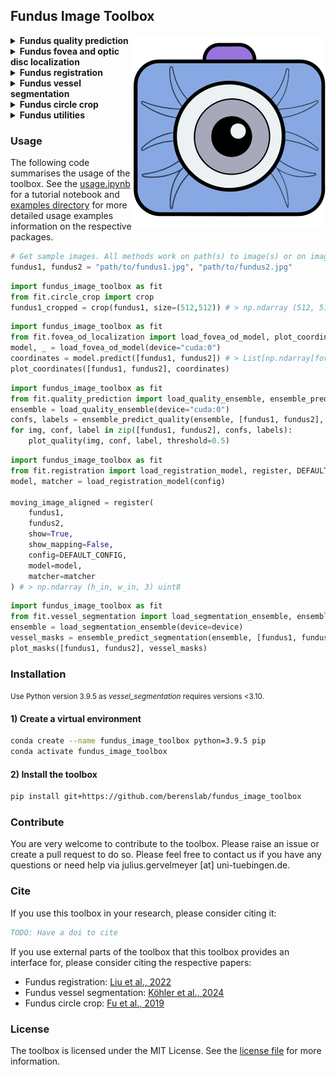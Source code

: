 ## Fundus Image Toolbox

<img src="icon.svg" alt="Logo" align="right">

<!-- <p style="font-size:3em;">Fundus Image Toolbox</p> -->

<details>
<summary><b>Fundus quality prediction</b></summary>
A quality prediction model for fundus images (gradeable vs. ungradeable) based on an ensemble of 10 models (ResNets and EfficientNets) trained on DeepDRiD and DrimDB data. Can be just used for prediction or retrained. 
<br><a href="./1_read_more/Readmore_quality_prediction.md">Read more</a>. <br>

<img src="./quality_prediction/ex.png" alt="Example image" width="800"/>
</details>

<details>
<summary><b>Fundus fovea and optic disc localization</b></summary>
A model to predict the center coordinates of the fovea and the optic disc in fundus images based on a multi-task EfficientNet trained on ADAM, REFUGE and IDRID datasets. Can be just used for prediction or retrained. <br><a href="./1_read_more/Readmore_fovea_od_localization.md">Read more</a>. <br>

<img src="./fovea_od_localization/ex1.png" alt="Example image" width="800"/>
<br>Example predictions from the external dataset "DeepDRiD".
</details>

<details>
<summary><b>Fundus registration</b></summary>
Align a fundus photograph to another fundus photograph from the same eye using SuperRetina (<a href="https://arxiv.org/abs/2207.07932">Liu et al., 2022</a>). Image registration also goes by the terms image alignment and image matching. <br><a href="./1_read_more/Readmore_registration.md">Read more</a>. <br>

<img src="./registration/image2.png" alt="Example image" width="800"/>
</details>

<details>
<summary><b>Fundus vessel segmentation</b></summary>
Segment the blood vessels in a fundus image using an ensemble of FR-U-Nets trained on the FIVES dataset (<a href="https://openreview.net/forum?id=DDHRGHfwji">Köhler et al., 2024</a>). <br><a href="./1_read_more/Readmore_vessel_segmentation.md">Read more</a>. <br>

<img src="./vessel_segmentation/exs.png" alt="Example image" width="800"/>


</details>

<details>
<summary><b>Fundus circle crop</b></summary>
Fastly crop fundus images to a circle and center it (<a href="http://dx.doi.org/10.1007/978-3-030-32239-7_6">Fu et al., 2019</a>).
<br><a href="./1_read_more/Readmore_circle_crop.md">Read more</a>. <br>

<img src="./circle_crop/ex.png" alt="Example image" width="500"/>
</details>

<details>
<summary><b>Fundus utilities</b></summary>
A collection of additional utilities that can come in handy when working with fundus images.<br><a href="./1_read_more/Readmore_utilities.md">Read more</a>. <br>

- ImageTorchUtils: Image manipulation based on Pytorch tensors.
- Balancing: A script to balance a torch dataset by both oversampling the minority class and undersampling the majority class from [imbalanced-dataset-sampler](https://github.com/ufoym/imbalanced-dataset-sampler/).
- Fundus transforms: A collection of torchvision data augmentation transforms to apply to fundus images adapted from [pytorch-classification](https://github.com/YijinHuang/pytorch-classification/blob/master/data/transforms.py).
- Get pixel mean std: A script to calculate the mean and standard deviation of the pixel values of a dataset by channel.
- Get efficientnet resnet: Getter for torchvision models with efficientnet and resnet architectures initialized with ImageNet weights.
- Lr scheduler: Get a pytorch learning rate scheduler (plus a warmup scheduler) for a given optimizer: OneCycleLR, CosineAnnealingLR, CosineAnnealingWarmRestarts.
- Multilevel 3-way split: Split a pandas dataframe into train, validation and test splits with the options to split by group (i.e. keep groups together) and stratify by label. Wrapper for [multi_level_split](https://github.com/lmkoch/multi-level-split/).
- Seed everything: Set seed for reproducibility in python, numpy and torch.
</details>

<!-- <br>
<p style="font-size:1.5em;"><b>Usage</b></p> -->
### Usage

The following code summarises the usage of the toolbox. See the [usage.ipynb](usage.ipynb) for a tutorial notebook and [examples directory](./0_example_usage/) for more detailed usage examples information on the respective packages.
```python
# Get sample images. All methods work on path(s) to image(s) or on image(s) as numpy arrays, tensors or PIL images.
fundus1, fundus2 = "path/to/fundus1.jpg", "path/to/fundus2.jpg"
```

```python
import fundus_image_toolbox as fit
from fit.circle_crop import crop
fundus1_cropped = crop(fundus1, size=(512,512)) # > np.ndarray (512, 512, 3) uint8
```

```python
import fundus_image_toolbox as fit
from fit.fovea_od_localization import load_fovea_od_model, plot_coordinates
model, _ = load_fovea_od_model(device="cuda:0")
coordinates = model.predict([fundus1, fundus2]) # > List[np.ndarray[fovea_x,fovea_y,od_x,od_y], ...]
plot_coordinates([fundus1, fundus2], coordinates)
```

```python
import fundus_image_toolbox as fit
from fit.quality_prediction import load_quality_ensemble, ensemble_predict_quality, plot_quality
ensemble = load_quality_ensemble(device="cuda:0")
confs, labels = ensemble_predict_quality(ensemble, [fundus1, fundus2], threshold=0.5) # > np.ndarray[conf1, conf2], np.ndarray[label1, label2]
for img, conf, label in zip([fundus1, fundus2], confs, labels):
    plot_quality(img, conf, label, threshold=0.5)
```

```python
import fundus_image_toolbox as fit
from fit.registration import load_registration_model, register, DEFAULT_CONFIG
model, matcher = load_registration_model(config)

moving_image_aligned = register(
    fundus1, 
    fundus2, 
    show=True, 
    show_mapping=False, 
    config=DEFAULT_CONFIG, 
    model=model, 
    matcher=matcher
) # > np.ndarray (h_in, w_in, 3) uint8
```

```python
import fundus_image_toolbox as fit
from fit.vessel_segmentation import load_segmentation_ensemble, ensemble_predict_segmentation, plot_masks
ensemble = load_segmentation_ensemble(device=device)
vessel_masks = ensemble_predict_segmentation(ensemble, [fundus1, fundus2], threshold=0.5, size=(512, 512)) # > np.ndarray[np.ndarray[h_in, w_in], ...] float64
plot_masks([fundus1, fundus2], vessel_masks)
```

<!-- <br>
<p style="font-size:1.5em;"><b>Installation</b></p> -->
### Installation

<small>Use Python version 3.9.5 as <i>vessel_segmentation</i> requires versions <3.10.</small><br> 

#### 1) Create a virtual environment <br>
```bash
conda create --name fundus_image_toolbox python=3.9.5 pip
conda activate fundus_image_toolbox
```

#### 2) Install the toolbox <br>
```bash
pip install git+https://github.com/berenslab/fundus_image_toolbox
```

<!-- -or- -->

<!-- #### 2b) Install parts of the toolbox
Replace `<subpackage>` in the following command with the subfolder name of the desired package (i.e., `fundus_quality_prediction`, `fundus_fovea_od_localization`, `fundus_registration`, `fundus_vessel_segmentation`, `fundus_circle_crop`, or `fundus_utilities`) and run:
```bash
pip install 'git+https://github.com/berenslab/fundus_image_toolbox#egg=<subpackage>&subdirectory=<subpackage>'
``` -->

### Contribute
You are very welcome to contribute to the toolbox. Please raise an issue or create a pull request to do so. Please feel free to contact us if you have any questions or need help via julius.gervelmeyer [at] uni-tuebingen.de.

<!-- <br>
<p style="font-size:1.5em;"><b>Cite</b></p> -->
### Cite

If you use this toolbox in your research, please consider citing it:
```bibtex
TODO: Have a doi to cite
```

If you use external parts of the toolbox that this toolbox provides an interface for, please consider citing the respective papers:
- Fundus registration: [Liu et al., 2022](https://arxiv.org/abs/2207.07932)
- Fundus vessel segmentation: [Köhler et al., 2024](https://openreview.net/forum?id=DDHRGHfwji)
- Fundus circle crop: [Fu et al., 2019](http://dx.doi.org/10.1007/978-3-030-32239-7_6)
    <!-- - [Müller et al., 2023](https://zenodo.org/records/10630386) -->
    <!-- -  -->

<!-- <br>
<p style="font-size:1.5em;"><b>License</b></p> -->
### License

The toolbox is licensed under the MIT License. See the [license file](./LICENSE) for more information. <!-- As external packages are used, please check the respective licenses. That includes [fundus_vessel_segmentation](fundus_vessel_segmentation).-->


